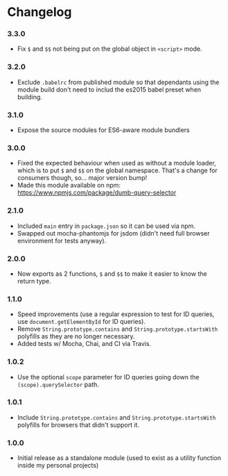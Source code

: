 
Changelog
=========

### 3.3.0
 - Fix `$` and `$$` not being put on the global object in `<script>` mode.

### 3.2.0
 - Exclude `.babelrc` from published module so that dependants using the module
   build don't need to includ the es2015 babel preset when building.

### 3.1.0
 - Expose the source modules for ES6-aware module bundlers

### 3.0.0
 - Fixed the expected behaviour when used as without a module loader, which is
   to put `$` and `$$` on the global namespace.  That's a change for consumers
   though, so... major version bump!
 - Made this module available on npm: https://www.npmjs.com/package/dumb-query-selector

### 2.1.0
 - Included `main` entry in `package.json` so it can be used via npm.
 - Swapped out mocha-phantomjs for jsdom (didn't need full browser environment
   for tests anyway).

### 2.0.0
 - Now exports as 2 functions, `$` and `$$` to make it easier to know the return
   type.

### 1.1.0
 - Speed improvements (use a regular expression to test for ID queries, use
   `document.getElementById` for ID queries).
 - Remove `String.prototype.contains` and `String.prototype.startsWith`
   polyfills as they are no longer necessary.
 - Added tests w/ Mocha, Chai, and CI via Travis.

### 1.0.2
 - Use the optional `scope` parameter for ID queries going down the `(scope).querySelector`
   path.

### 1.0.1
 - Include `String.prototype.contains` and `String.prototype.startsWith`
   polyfills for browsers that didn't support it.

### 1.0.0
 - Initial release as a standalone module (used to exist as a utility function
   inside my personal projects)

